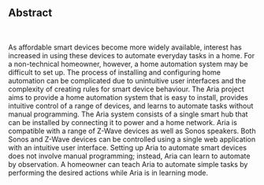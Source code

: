 <div>
    <h2>Abstract</h2>
    <br/>
    <p>
    </p>
</div>

<p style="page-break-after:always;">
As affordable smart devices become more widely available, interest has increased in using these 
devices to automate everyday tasks in a home.  For a non-technical homeowner, however, a home 
automation system may be difficult to set up. The process of installing and configuring home 
automation can be complicated due to unintuitive user interfaces and the complexity of creating 
rules for smart device behaviour.  The Aria project aims to provide a home automation system that is
easy to install, provides intuitive control of a range of devices, and learns to automate tasks 
without manual programming. The Aria system consists of a single smart hub that can be installed by 
connecting it to power and a home network. Aria is compatible with a range of Z-Wave devices as well 
as Sonos speakers. Both Sonos and Z-Wave devices can be controlled using a single web application 
with an intuitive user interface. Setting up Aria to automate smart devices does not involve manual 
programming; instead, Aria can learn to automate by observation. A homeowner can teach Aria to 
automate simple tasks by performing the desired actions while Aria is in learning mode. 
</p>
